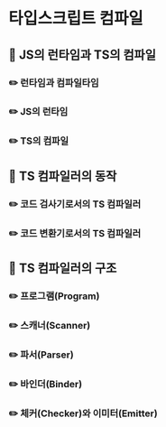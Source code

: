 # 타입스크립트 컴파일

## 📝 JS의 런타임과 TS의 컴파일

### ✏️ 런타임과 컴파일타임

### ✏️ JS의 런타임

### ✏️ TS의 컴파일

## 📝 TS 컴파일러의 동작

### ✏️ 코드 검사기로서의 TS 컴파일러

### ✏️ 코드 변환기로서의 TS 컴파일러

## 📝 TS 컴파일러의 구조

### ✏️ 프로그램(Program)

### ✏️ 스캐너(Scanner)

### ✏️ 파서(Parser)

### ✏️ 바인더(Binder)

### ✏️ 체커(Checker)와 이미터(Emitter)
